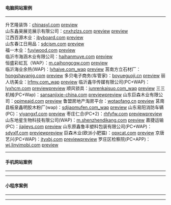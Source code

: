 #### 电脑网站案例
******
升艺隆装饰：[chinasyl.com](http://chinasyl.com) 
[preview](https://github.com/alonesky0315/cases/raw/master/images/chinasyl.com.jpg?raw=true)   
山东鑫昊展览展示有限公司：[cnxhzlzs.com](http://cnxhzlzs.com) 
[preview](https://github.com/alonesky0315/cases/raw/master/images/cnxhzlzs.com.jpg?raw=true) 
[preview](https://github.com/alonesky0315/cases/raw/master/images/wap/cnxhzlzs.com_wap.jpg?raw=true)   
江西百源木业：[jbyboard.com](http://jbyboard.com)
[preview](https://github.com/alonesky0315/cases/raw/master/images/jbyboard.com.jpg?raw=true)   
山东春江日用品：[sdcjsm.com](http://sdcjsm.com)
[preview](https://github.com/alonesky0315/cases/raw/master/images/sdcjsm.com.jpg?raw=true)   
福一木业：[fuyiwood.com](http://fuyiwood.com) 
[preview](https://github.com/alonesky0315/cases/raw/master/images/fuyiwood.com.jpg?raw=true)  
临沂市海涵木业有限公司：[haihanmuye.com](http://haihanmuye.com) 
[preview](https://github.com/alonesky0315/cases/raw/master/images/haihanmuye.com.jpg?raw=true)  
恒盛彩虹瓦（WAP）：[m.caihongcgw.com](http://m.caihongcgw.com) 
[preview](https://github.com/alonesky0315/cases/raw/master/images/wap/m.caihongcgw.com.jpg?raw=true)  
临沂海业余热(WAP)：[lyhaiye.com_wap](http://lyhaiye.com_wap)  [preview](https://github.com/alonesky0315/cases/raw/master/images/wap/lyhaiye.com_wap.jpg?raw=true) 
莒南方立石材厂：[hongshayanjg.com](http://hongshayanjg.com)  [preview](https://github.com/alonesky0315/cases/raw/master/images/hongshayanjg.com.jpg?raw=true) 
多贝电子商务(车管家)：[boyueguoji.cn](http://boyueguoji.cn)  [preview](https://github.com/alonesky0315/cases/raw/master/images/boyueguoji.cn.jpg?raw=true) 
丽人坊美业：[lrfmy.com_wap](http://lrfmy.com_wap)  [preview](https://github.com/alonesky0315/cases/raw/master/images/wap/lrfmy.com_wap.jpg?raw=true) 
临沂鑫华传媒有限公司(PC+WAP)：[lyxhcm.com](http://lyxhcm.com)  [preview](https://github.com/alonesky0315/cases/raw/master/images/lyxhcm.com.jpg?raw=true)[preview](https://github.com/alonesky0315/cases/raw/master/images/wap/lyxhcm.com_wap.jpg?raw=true) 
顺风锁具：[junrenkaisuo.com_wap](http://junrenkaisuo.com_wap)  [preview](https://github.com/alonesky0315/cases/raw/master/images/wap/junrenkaisuo.com_wap.jpg?raw=true) 
三三机械(PC+Wap)：[sansanjixie-china.com](http://sansanjixie-china.com)  [preview](https://github.com/alonesky0315/cases/raw/master/images/sansanjixie-china.com.jpg?raw=true)[preview](https://github.com/alonesky0315/cases/raw/master/images/wap/sansanjixie-china.com_wap.jpg?raw=true) 
山东巨森木业有限公司：[opimeajd.com](http://opimeajd.com)  [preview](https://github.com/alonesky0315/cases/raw/master/images/opimeajd.com.jpg?raw=true) 
鲁盟房地产淘房平台：[wotaofang.cn](http://wotaofang.cn)  [preview](https://github.com/alonesky0315/cases/raw/master/images/wotaofang.cn.jpg?raw=true) 
莒南县板泉鑫明胶木粉厂(wap)：[sdjiaomufen.com_wap](http://sdjiaomufen.com_wap)  [preview](https://github.com/alonesky0315/cases/raw/master/images/wap/sdjiaomufen.com_wap.jpg?raw=true) 
山东易阳消防车辆(PC)：[yiyangxf.com](http://yiyangxf.com)  [preview](https://github.com/alonesky0315/cases/raw/master/images/yiyangxf.com.jpg?raw=true) 
枣庄仁合(PC*2)：[rhfyfw.com](http://rhfyfw.com)  [preview](https://github.com/alonesky0315/cases/raw/master/images/rhfyfw.com.jpg?raw=true)[preview](https://github.com/alonesky0315/cases/raw/master/images/px.rhfyfw.com.jpg?raw=true)  
山东地星生物科技有限公司(WAP)：[m.shenzhendikang.com](http://m.shenzhendikang.com)  [preview](https://github.com/alonesky0315/cases/raw/master/images/wap/m.shenzhendikang.com.jpg?raw=true) 
嘉捷运输(PC)：[jiajieys.com](http://jiajieys.com)  [preview](https://github.com/alonesky0315/cases/raw/master/images/jiajieys.com.jpg?raw=true) 
山东原鑫鲁丰塑料包装有限公司(PC+WAP)：[sdyxlf.com](http://sdyxlf.com)  [preview](https://github.com/alonesky0315/cases/raw/master/images/sdyxlf.com.jpg?raw=true)[preview](https://github.com/alonesky0315/cases/raw/master/images/wap/sdyxlf.com_wap.jpg?raw=true) 
巨森木业(欧派小肥猫)：[opxcat.com](http://opxcat.com)  [preview](https://github.com/alonesky0315/cases/raw/master/images/opxcat.com.jpg?raw=true) 
京唐艺兴(PC+WAP)：[jtyxbj.com](http://jtyxbj.com)  [preview](https://github.com/alonesky0315/cases/raw/master/images/jtyxbj.com.jpg?raw=true)[preview](https://github.com/alonesky0315/cases/raw/master/images/wap/jtyxbj.com_wap.jpg?raw=true) 
罗庄区检察院(PC+APP)：[wj.linyimobi.com](http://wj.linyimobi.com)  [preview](https://github.com/alonesky0315/cases/raw/master/images/luojian.zip?raw=true) 
****** 
#### 手机网站案例
******
******
#### 小程序案例
******
******